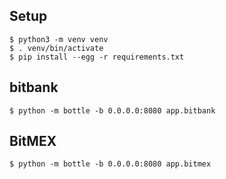 ## Setup

```
$ python3 -m venv venv
$ . venv/bin/activate
$ pip install --egg -r requirements.txt
```

## bitbank

```
$ python -m bottle -b 0.0.0.0:8080 app.bitbank
```


## BitMEX

```
$ python -m bottle -b 0.0.0.0:8080 app.bitmex
```